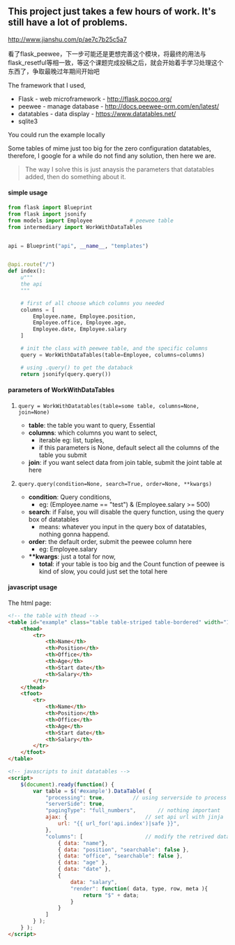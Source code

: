 ## This project just takes a few hours of work. It's still have a lot of problems.

[<http://www.jianshu.com/p/ae7c7b25c5a7>](http://www.jianshu.com/p/ae7c7b25c5a7)

看了flask_peewee，下一步可能还是更想完善这个模块，将最终的用法与flask_resetful等相一致，等这个课题完成投稿之后，就会开始着手学习处理这个东西了，争取最晚过年期间开始吧

The framework that I used,
- Flask - web microframework - [<http://flask.pocoo.org/>](http://flask.pocoo.org/)
- peewee - manage database - [<http://docs.peewee-orm.com/en/latest/>](http://docs.peewee-orm.com/en/latest/)
- datatables - data display - [<https://www.datatables.net/>](https://www.datatables.net/)
- sqlite3

You could run the example locally


Some tables of mime just too big for the zero configuration datatables, therefore, I google for a while do not find any solution, then here we are.

> The way I solve this is just anaysis the parameters that datatables added, then do something about it.

#### simple usage
```python
from flask import Blueprint
from flask import jsonify
from models import Employee            # peewee table
from intermediary import WorkWithDataTables


api = Blueprint("api", __name__, "templates")


@api.route("/")
def index():
    u"""
    the api
    """

    # first of all choose which columns you needed
    columns = [
        Employee.name, Employee.position,
        Employee.office, Employee.age,
        Employee.date, Employee.salary
    ]

    # init the class with peewee table, and the specific columns
    query = WorkWithDataTables(table=Employee, columns=columns)

    # using .query() to get the databack
    return jsonify(query.query())
```

#### parameters of WorkWithDataTables

1. `query = WorkWithDatatables(table=some table, columns=None, join=None)`
    - **table**: the table you want to query, Essential
    - **columns**: which columns you want to select, 
        - iterable eg: list, tuples,
        - if this parameters is None, default select all the columns of the table you submit
    - **join**: if you want select data from join table, submit the joint table at here

2. `query.query(condition=None, search=True, order=None, **kwargs)`
    - **condition**: Query conditions, 
        - eg: (Employee.name == "test") & (Employee.salary >= 500)
    - **search**: if False, you will disable the query function, using the query box of datatables
        - means: whatever you input in the query box of datatables, nothing gonna happend.
    - **order**: the default order, submit the peewee column here
        - eg: Employee.salary
    - **\*\*kwargs**: just a total for now, 
        - **total**: if your table is too big and the Count function of peewee is kind of slow, you could just set the total here

#### javascript usage

The html page:
```html
<!-- the table with thead -->
<table id="example" class="table table-striped table-bordered" width="100%" cellspacing="0">
    <thead>
        <tr>
            <th>Name</th>
            <th>Position</th>
            <th>Office</th>
            <th>Age</th>
            <th>Start date</th>
            <th>Salary</th>
        </tr>
    </thead>
    <tfoot>
        <tr>
            <th>Name</th>
            <th>Position</th>
            <th>Office</th>
            <th>Age</th>
            <th>Start date</th>
            <th>Salary</th>
        </tr>
    </tfoot>
</table>

<!-- javascripts to init datatables -->
<script>
    $(document).ready(function() {
        var table = $('#example').DataTable( {
            "processing": true,         // using serverside to process data
            "serverSide": true,
            "pagingType": "full_numbers",       // nothing important
            ajax: {                         // set api url with jinja
                url: "{{ url_for('api.index')|safe }}",
            },
            "columns": [                    // modify the retrived data to match the columns
                { data: "name"},
                { data: "position", "searchable": false },
                { data: "office", "searchable": false },
                { data: "age" },
                { data: "date" },
                { 
                    data: "salary",
                    "render": function( data, type, row, meta ){
                        return "$" + data; 
                    }
                }
            ]                  
        } );
    } );
</script>

```
